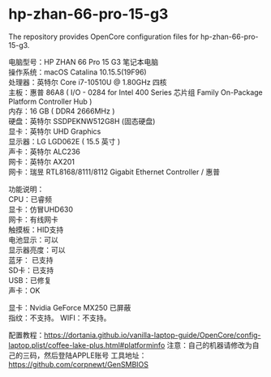 # hp-zhan-66-pro-15-g3
The repository provides OpenCore configuration files for hp-zhan-66-pro-15-g3.

电脑型号：HP ZHAN 66 Pro 15 G3 笔记本电脑   
操作系统：macOS Catalina 10.15.5(19F96)   
处理器：英特尔 Core i7-10510U @ 1.80GHz 四核   
主板：惠普 86A8 ( I/O - 0284 for Intel 400 Series 芯片组 Family On-Package Platform Controller Hub )   
内存：16 GB ( DDR4 2666MHz )   
硬盘：英特尔  SSDPEKNW512G8H (固态硬盘)   
显卡：英特尔 UHD Graphics   
显示器：LG LGD062E ( 15.5 英寸  )   
声卡：英特尔 ALC236   
网卡：英特尔 AX201   
网卡：瑞昱 RTL8168/8111/8112 Gigabit Ethernet Controller / 惠普   
   
功能说明：   
CPU：已睿频  
显卡：仿冒UHD630   
网卡：有线网卡   
触摸板：HID支持   
电池显示：可以   
显示器亮度：可以   
蓝牙： 已支持  
SD卡：已支持  
USB：已修复  
声卡：OK   

显卡：Nvidia GeForce MX250   已屏蔽  
指纹：不支持。 
WIFI：不支持。   

配置教程：https://dortania.github.io/vanilla-laptop-guide/OpenCore/config-laptop.plist/coffee-lake-plus.html#platforminfo
注意：自己的机器请修改为自己的三码，然后登陆APPLE账号
工具地址：https://github.com/corpnewt/GenSMBIOS
